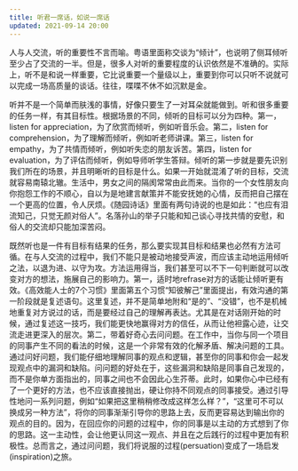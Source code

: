 ```yaml
---
title: 听君一席话，如说一席话
updated: 2021-09-14 20:00
---
```


人与人交流，听的重要性不言而喻。粤语里面称交谈为“倾计”，也说明了侧耳倾听至少占了交流的一半。但是，很多人对听的重要程度的认识依然是不准确的。实际上，听不是和说一样重要，它比说重要一个量级以上，重要到你可以只听不说就可以完成一场高质量的谈话。往往，喋喋不休不如沉默是金。

听并不是一个简单而肤浅的事情，好像只要生了一对耳朵就能做到。听和很多重要的任务一样，有其目标性。根据场景的不同，倾听的目标可以分为四种。第一，listen for appreciation，为了欣赏而倾听，例如听音乐会。第二，listen for comprehension，为了理解而倾听，例如听老师讲课。第三，listen for empathy，为了共情而倾听，例如听失恋的朋友诉苦。第四，listen for evaluation，为了评估而倾听，例如导师听学生答辩。倾听的第一步就是要先识别我们所在的场景，并且明晰听的目标是什么。如果一开始就混淆了听的目标，交流就容易南辕北辙。生活中，男女之间的隔阂常常由此而来。当你的一个女性朋友向你抱怨工作的不顺心，自以为是地建言献策并不能安抚她的心情，反而把自己摆在一个更高的位置，令人厌烦。《随园诗话》里面有两句诗说的也是如此：“也应有泪流知己，只觉无颜对俗人”。名落孙山的举子只能和知己谈心寻找共情的安慰，和俗人的交流却只能加深苦闷。

既然听也是一件有目标有结果的任务，那么要实现其目标和结果也必然有方法可循。在与人交流的过程中，我们不能只是被动地接受声波，而应该主动地运用倾听之法，以退为进、以守为攻。方法运用得当，我们甚至可以不下一句判断就可以改变对方的想法，施展自己的影响力。第一，适时地refrase对方的话能让倾听更有效。《高效能人士的7个习惯》里面第五个习惯“知彼解己”里面提出，有效沟通的第一阶段就是复述语句。这里复述，并不是简单地附和“是的”、“没错”，也不是机械地重复对方说过的话，而是要经过自己的理解再表达。尤其是在对话刚开始的时候，通过复述这一技巧，我们能更快地赢得对方的信任，从而让他袒露心迹，让交流走进更深入的层次。第二，带着好奇心去问问题。在工作中，当你与同一个项目的同事产生不同的看法的时候，这是一个非常有效的化解矛盾、解决问题的工具。通过问好问题，我们能仔细地理解同事的观点和逻辑，甚至你的同事和你会一起发现观点中的漏洞和缺陷。问问题的好处在于，这些漏洞和缺陷是同事自己发现的，而不是你单方面指出的，同事之间也不会因此心生芥蒂。此时，如果你心中已经有了一个更好的方法，也不应该直接抛出，硬让你持不同观点的同事接受。通过引导性地问一系列问题，例如“如果把这里稍稍修改成这样怎么样？”，“这里可不可以换成另一种方法”，将你的同事渐渐引导你的思路上去，反而更容易达到输出你的观点的目的。因为，在回应你的问题的过程中，你的同事是以主动的方式想到了你的思路。这一主动性，会让他更认同这一观点、并且在之后践行的过程中更加有积极性。总而言之，通过问问题，我们将说服的过程(persuation)变成了一场启发(inspiration)之旅。